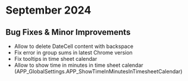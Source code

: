 # September 2024

## Bug Fixes & Minor Improvements

- Allow to delete DateCell content with backspace
- Fix error in group sums in latest Chrome version
- Fix tooltips in time sheet calendar
- Allow to show time in minutes in time sheet calendar (APP_GlobalSettings.APP_ShowTimeInMinutesInTimesheetCalendar)
